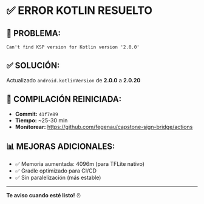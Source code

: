 # ✅ ERROR KOTLIN RESUELTO

## 🔧 PROBLEMA:
```
Can't find KSP version for Kotlin version '2.0.0'
```

## ✅ SOLUCIÓN:
Actualizado `android.kotlinVersion` de **2.0.0** a **2.0.20**

## 🚀 COMPILACIÓN REINICIADA:
- **Commit:** `41f7e89`
- **Tiempo:** ~25-30 min
- **Monitorear:** https://github.com/fegenau/capstone-sign-bridge/actions

## 📊 MEJORAS ADICIONALES:
- ✅ Memoria aumentada: 4096m (para TFLite nativo)
- ✅ Gradle optimizado para CI/CD
- ✅ Sin paralelización (más estable)

---

**Te aviso cuando esté listo!** ⏰
